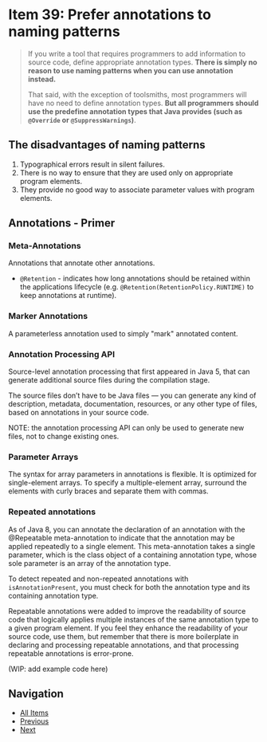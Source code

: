 # Item 39: Prefer annotations to naming patterns

> If you write a tool that requires programmers to add information to source code, define appropriate annotation types. **There is simply no reason to use naming patterns when you can use annotation instead.**
>
> That said, with the exception of toolsmiths, most programmers will have no need to define annotation types. **But all programmers should use the predefine annotation types that Java provides (such as `@Override` or `@SuppressWarnings`)**.

## The disadvantages of naming patterns

1. Typographical errors result in silent failures.
2. There is no way to ensure that they are used only on appropriate program elements.
3. They provide no good way to associate parameter values with program elements.

## Annotations - Primer

### Meta-Annotations

Annotations that annotate other annotations.

- `@Retention` - indicates how long annotations should be retained within the applications lifecycle (e.g. `@Retention(RetentionPolicy.RUNTIME)` to keep annotations at runtime).

### Marker Annotations

A parameterless annotation used to simply "mark" annotated content.

### Annotation Processing API

Source-level annotation processing that first appeared in Java 5, that can generate additional source files during the compilation stage.

The source files don’t have to be Java files — you can generate any kind of description, metadata, documentation, resources, or any other type of files, based on annotations in your source code.

NOTE: the annotation processing API  can only be used to generate new files, not to change existing ones.

### Parameter Arrays

The syntax for array parameters in annotations is flexible. It is optimized for single-element arrays. To specify a multiple-element array, surround the elements with curly braces and separate them with commas.

### Repeated annotations

As of Java 8, you can annotate the declaration of an annotation with the @Repeatable meta-annotation to indicate that the annotation may be applied repeatedly to a single element. This meta-annotation takes a single parameter, which is the class object of a containing annotation type, whose sole parameter is an array of the annotation type.

To detect repeated and non-repeated annotations with `isAnnotationPresent`, you must check for both the annotation type and its containing annotation type.

Repeatable annotations were added to improve the readability of source code that logically applies multiple instances of the same annotation type to a given program element. If you feel they enhance the readability of your source code, use them, but remember that there is more boilerplate in declaring and processing repeatable annotations, and that processing repeatable annotations is error-prone.

(WIP: add example code here)

## Navigation

- [All Items](../README.md#items)
- [Previous](./item-38-emulate-extensible-enums-with-interfaces.md)
- [Next](./item-40-consistently-use-the-override-annotation.md)
